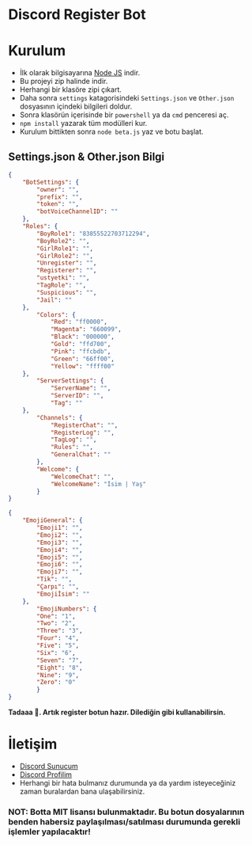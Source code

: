 # Discord Register Bot

# Kurulum
* İlk olarak bilgisayarına [Node JS](https://nodejs.org/en/) indir.
* Bu projeyi zip halinde indir.
* Herhangi bir klasöre zipi çıkart.
* Daha sonra  `settings` katagorisindeki `Settings.json` ve `Other.json` dosyasının içindeki bilgileri doldur.
* Sonra klasörün içerisinde bir `powershell` ya da `cmd` penceresi aç.
* ```npm install``` yazarak tüm modülleri kur.
* Kurulum bittikten sonra ```node beta.js``` yaz ve botu başlat.

## Settings.json & Other.json Bilgi

```json
{
    "BotSettings": {
        "owner": "",
        "prefix": "",
        "token": "",
        "botVoiceChannelID": ""
    },
    "Roles": {
        "BoyRole1": "83855522703712294",
        "BoyRole2": "",
        "GirlRole1": "",
        "GirlRole2": "",
        "Unregister": "",
        "Registerer": "",
        "ustyetki": "",
        "TagRole": "",
        "Suspicious": "",
        "Jail": ""
    },
        "Colors": {
            "Red": "ff0000",
            "Magenta": "660099",
            "Black": "000000",
            "Gold": "ffd700",
            "Pink": "ffcbdb",
            "Green": "66ff00",
            "Yellow": "ffff00"
    },
        "ServerSettings": {
            "ServerName": "",
            "ServerID": "",
            "Tag": ""
    },
        "Channels": {
            "RegisterChat": "",
            "RegisterLog": "",
            "TagLog": "",
            "Rules": "",
            "GeneralChat": ""
        },
        "Welcome": {
            "WelcomeChat": "",
            "WelcomeName": "İsim | Yaş"
        }
}
```
```json
{
    "EmojiGeneral": {
        "Emoji1": "",
        "Emoji2": "",
        "Emoji3": "",
        "Emoji4": "",
        "Emoji5": "",
        "Emoji6": "",
        "Emoji7": "",
        "Tik": "",
        "Çarpı": "",
        "Emojiİsim": ""
    },
        "EmojiNumbers": {
        "One": "1",
        "Two": "2",
        "Three": "3",
        "Four": "4",
        "Five": "5",
        "Six": "6",
        "Seven": "7",
        "Eight": "8",
        "Nine": "9",
        "Zero": "0"
        }
}
```



**Tadaaa 🎉. Artık register botun hazır. Dilediğin gibi kullanabilirsin.**

# İletişim
* [Discord Sunucum](https://discord.gg/58UAMVJTSH)
* [Discord Profilim](https://discord.com/users/780891365063917572)
* Herhangi bir hata bulmanız durumunda ya da yardım isteyeceğiniz zaman buralardan bana ulaşabilirsiniz.

### NOT: Botta MIT lisansı bulunmaktadır. Bu botun dosyalarının benden habersiz paylaşılması/satılması durumunda gerekli işlemler yapılacaktır!

